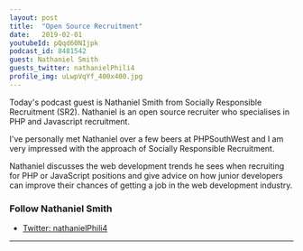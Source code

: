 ```yaml
---
layout: post
title:  "Open Source Recruitment"
date:   2019-02-01
youtubeId: pQqd60NIjpk
podcast_id: 8481542
guest: Nathaniel Smith
guests_twitter: nathanielPhili4
profile_img: uLwpVqYf_400x400.jpg
---
```


Today's podcast guest is Nathaniel Smith from Socially Responsible Recruitment (SR2). Nathaniel is an open source recruiter who specialises in PHP and Javascript recruitment.

I've personally met Nathaniel over a few beers at PHPSouthWest and I am very impressed with the approach of Socially Responsible Recruitment.

Nathaniel discusses the web development trends he sees when recruiting for PHP or JavaScript positions and give advice on how junior developers can improve their chances of getting a job in the web development industry.
### Follow Nathaniel Smith
- [Twitter: nathanielPhili4](https://twitter.com/nathanielPhili4) 


-------------------------------
